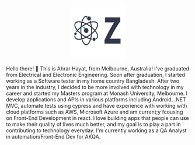 
<p align="center">
<img width="150" height="150" src="logo2.png">
</p>
Hello there! 👋
This is Ahrar Hayat, from Melbourne, Australia! I've graduated from Electrical and Electronic Engineering. Soon after graduation, I started working as a Software tester in my home country Bangladesh. After two years in the industry, I decided to be more involved with technology in my career and started my Masters program at Monash University, Melbourne. I develop applications and APIs in various platforms including Android, .NET MVC, automate tests using cypress and have experience with working with cloud platforms such as AWS, Microsoft Azure and am current;y fcousing on Front-End Development in react. I love building apps that people can use to make their quality of lives much better, and my goal is to play a part in contributing to technology everyday. I'm currently working as a QA Analyst in automation/Front-End Dev for AKQA.
